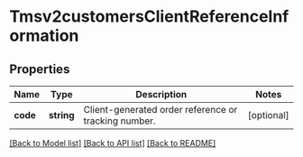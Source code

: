 # Tmsv2customersClientReferenceInformation

## Properties
Name | Type | Description | Notes
------------ | ------------- | ------------- | -------------
**code** | **string** | Client-generated order reference or tracking number. | [optional] 

[[Back to Model list]](../README.md#documentation-for-models) [[Back to API list]](../README.md#documentation-for-api-endpoints) [[Back to README]](../README.md)


